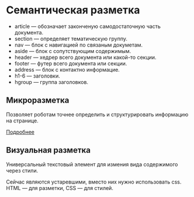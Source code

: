 # Семантическая разметка

* article — обозначает законченую самодостаточную часть документа.
* section — определяет тематическую группу.
* nav — блок с навигацией по связаным докуметам.
* aside — блок с сопутствующим содержимым.
* header — хедрер всего документа или какой-то секции.
* footer — футер всего документа или секции.
* address ­— блок с контактно информацие.
* h1-6 — заголовки.
* hgroup — группа заголовков.

## Микроразметка

Позволяет роботам точнее определить и структурировать информацию на странице.

[Подробнее](https://yandex.ru/support/webmaster/schema-org/what-is-schema-org.html)

## Визуальная разметка

Универсальный текстовый элемент для измения вида содержимого через стили.

Сейчас являются устаревшими, вместо них нужно использовать css. HTML — для разметки, CSS — для стилей.
